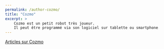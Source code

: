 ```yaml
---
permalink: /author-cozmo/
title: "Cozmo"
excerpt: >
    Cozmo est un petit robot très joueur.
    Il peut être programmé via son logiciel sur tablette ou smartphone.
---
```


<a href="/{{site.baseurl}}/tags/#cozmo">Articles sur Cozmo</a>
